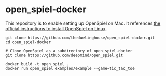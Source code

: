 # open_spiel-docker

This repository is to enable setting up OpenSpiel on Mac. It references [the official instructions to install OpenSpiel on Linux](https://github.com/deepmind/open_spiel/blob/master/docs/install.md). 

```shell
git clone https://github.com/theduelinghouse/open_spiel-docker.git
cd open_spiel-docker

# Clone OpenSpiel as a subdirectory of open_spiel-docker
git clone https://github.com/deepmind/open_spiel.git

docker build -t open_spiel .
docker run open_spiel examples/example --game=tic_tac_toe
```
